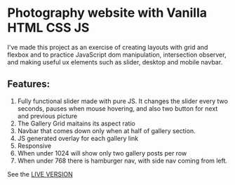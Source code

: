 # Photography website with Vanilla HTML CSS JS
I've made this project as an exercise of creating layouts with grid and flexbox and to practice JavaScript dom manipulation, intersection observer, and making useful ux elements such as slider, desktop and mobile navbar.

## Features:
1. Fully functional slider made with pure JS. It changes the slider every two seconds, pauses when mouse hovering, and also two button for next and previous picture
2. The Gallery Grid maitains its aspect ratio
3. Navbar that comes down only when at half of gallery section.
4. JS generated overlay for each gallery link
5. Responsive
6. When under 1024 will show only two gallery posts per row
7. When under 768 there is hamburger nav, with side nav coming from left.

See the [LIVE VERSION](https://langarus.github.io/photograpy-website/)


